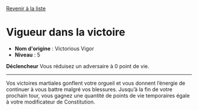 [Revenir à la liste](..)

# Vigueur dans la victoire

 * **Nom d'origine** : Victorious Vigor
 * **Niveau** : 5


<p><strong>Déclencheur</strong> Vous réduisez un adversaire à 0 point de vie.</p>
<hr>
<p>Vos victoires martiales gonflent votre orgueil et vous donnent l’énergie de continuer à vous battre malgré vos blessures. Jusqu’à la fin de votre prochain tour, vous gagnez une quantité de points de vie temporaires égale à votre modificateur de Constitution.</p>
